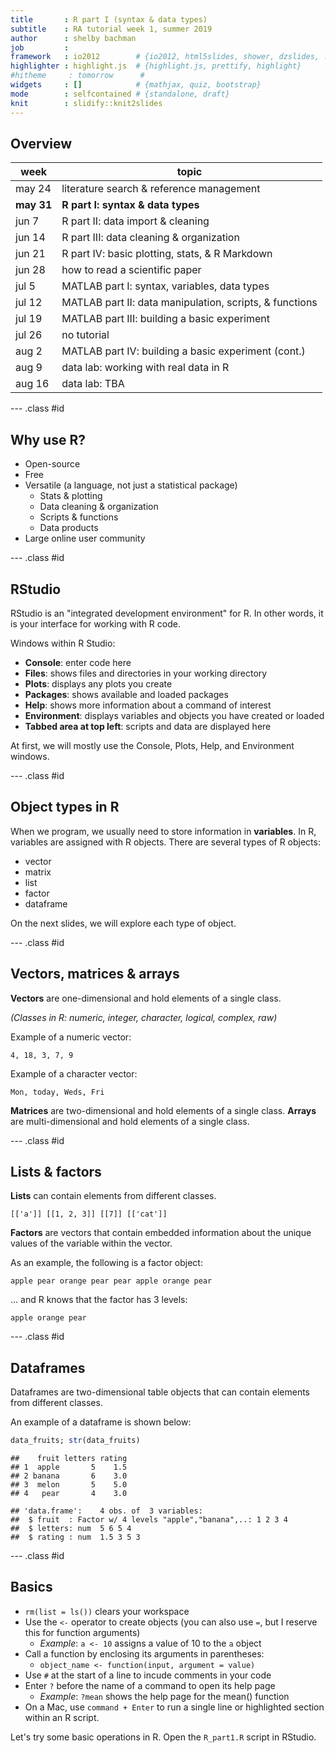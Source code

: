```yaml
---
title       : R part I (syntax & data types)
subtitle    : RA tutorial week 1, summer 2019
author      : shelby bachman
job         : 
framework   : io2012        # {io2012, html5slides, shower, dzslides, ...}
highlighter : highlight.js  # {highlight.js, prettify, highlight}
#hitheme     : tomorrow      # 
widgets     : []            # {mathjax, quiz, bootstrap}
mode        : selfcontained # {standalone, draft}
knit        : slidify::knit2slides
---
```


<style>
.title-slide {
  background-color: #bbbcce; /* #EDE0CF; ; #CA9F9D*/
}
strong {
  font-weight: bold;
}
em {
  font-style: italic
}
.title-slide hgroup > h1{
  font-family: 'Oswald';
}

.title-slide hgroup > h2{
  font-family: 'Oswald','Calibri';
}
slide:not(.segue) h2{
  font-family: Trebuchet MS; /*, 'Oswald', sans-serif; */
}
</style>

## Overview

week | topic
--------- |----------
may 24 | literature search & reference management
**may 31**    | **R part I: syntax & data types**
jun 7     | R part II: data import & cleaning
jun 14    | R part III: data cleaning & organization
jun 21    | R part IV: basic plotting, stats, & R Markdown
jun 28    | how to read a scientific paper
jul 5     | MATLAB part I: syntax, variables, data types
jul 12    | MATLAB part II: data manipulation, scripts, & functions
jul 19    | MATLAB part III: building a basic experiment
jul 26    | no tutorial
aug 2     | MATLAB part IV: building a basic experiment (cont.)
aug 9     | data lab: working with real data in R
aug 16    | data lab: TBA

--- .class #id

## Why use R?

- Open-source
- Free
- Versatile (a language, not just a statistical package)
  - Stats & plotting
  - Data cleaning & organization
  - Scripts & functions
  - Data products
- Large online user community

--- .class #id 

## RStudio

RStudio is an "integrated development environment" for R. In other words, it is your interface for working with R code.

Windows within R Studio:

- **Console**: enter code here
- **Files**: shows files and directories in your working directory
- **Plots**: displays any plots you create
- **Packages**: shows available and loaded packages
- **Help**: shows more information about a command of interest
- **Environment**: displays variables and objects you have created or loaded
- **Tabbed area at top left**: scripts and data are displayed here

At first, we will mostly use the Console, Plots, Help, and Environment windows.

--- .class #id

## Object types in R

When we program, we usually need to store information in **variables**. In R, variables are assigned with R objects. There are several types of R objects:

- vector
- matrix
- list
- factor
- dataframe

On the next slides, we will explore each type of object.

--- .class #id

## Vectors, matrices & arrays

**Vectors** are one-dimensional and hold elements of a single class.

*(Classes in R: numeric, integer, character, logical, complex, raw)*

Example of a numeric vector:

`4, 18, 3, 7, 9`

Example of a character vector:

`Mon, today, Weds, Fri` 

**Matrices** are two-dimensional and hold elements of a single class. 
**Arrays** are multi-dimensional and hold elements of a single class.

--- .class #id

## Lists & factors

**Lists** can contain elements from different classes.

`[['a']] [[1, 2, 3]] [[7]] [['cat']]`

**Factors** are vectors that contain embedded information about the unique values of the variable within the vector.

As an example, the following is a factor object:

`apple pear orange pear pear apple orange pear`

... and R knows that the factor has 3 levels: 

`apple orange pear`

--- .class #id

## Dataframes

Dataframes are two-dimensional table objects that can contain elements from different classes. 

An example of a dataframe is shown below:


```r
data_fruits; str(data_fruits)
```

```
##    fruit letters rating
## 1  apple       5    1.5
## 2 banana       6    3.0
## 3  melon       5    5.0
## 4   pear       4    3.0
```

```
## 'data.frame':	4 obs. of  3 variables:
##  $ fruit  : Factor w/ 4 levels "apple","banana",..: 1 2 3 4
##  $ letters: num  5 6 5 4
##  $ rating : num  1.5 3 5 3
```

--- .class #id

## Basics

- `rm(list = ls())` clears your workspace
- Use the `<-` operator to create objects (you can also use `=`, but I reserve this for function arguments)
  - *Example*: `a <- 10` assigns a value of 10 to the `a` object
- Call a function by enclosing its arguments in parentheses:
  - `object_name <- function(input, argument = value)`
- Use `#` at the start of a line to incude comments in your code
- Enter `?` before the name of a command to open its help page
  - *Example*: `?mean` shows the help page for the mean() function
- On a Mac, use `command + Enter` to run a single line or highlighted section within an R script.

Let's try some basic operations in R. Open the `R_part1.R` script in RStudio.

